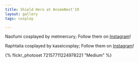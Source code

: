 ```yaml
---
title: Shield Hero at AnimeNext'19
layout: gallery
tags: cosplay

---
```


Naofumi cosplayed by metmercury; Follow them on [Instagram](https://www.instagram.com/metmercury)!

Raphtalia cosplayed by kaseicosplay; Follow them on [Instagram](https://www.instagram.com/kaseicosplay)!

{% flickr_photoset 72157711224978221 "Medium" %}